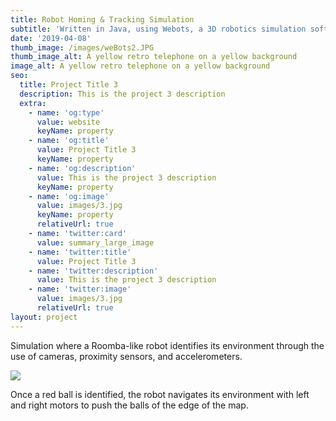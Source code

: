 ```yaml
---
title: Robot Homing & Tracking Simulation
subtitle: 'Written in Java, using Webots, a 3D robotics simulation software'
date: '2019-04-08'
thumb_image: /images/weBots2.JPG
thumb_image_alt: A yellow retro telephone on a yellow background
image_alt: A yellow retro telephone on a yellow background
seo:
  title: Project Title 3
  description: This is the project 3 description
  extra:
    - name: 'og:type'
      value: website
      keyName: property
    - name: 'og:title'
      value: Project Title 3
      keyName: property
    - name: 'og:description'
      value: This is the project 3 description
      keyName: property
    - name: 'og:image'
      value: images/3.jpg
      keyName: property
      relativeUrl: true
    - name: 'twitter:card'
      value: summary_large_image
    - name: 'twitter:title'
      value: Project Title 3
    - name: 'twitter:description'
      value: This is the project 3 description
    - name: 'twitter:image'
      value: images/3.jpg
      relativeUrl: true
layout: project
---
```

Simulation where a Roomba-like robot identifies its environment through the use of cameras, proximity sensors, and accelerometers.

![](/images/weBots-0c989424.JPG)

Once a red ball is identified, the robot navigates its environment with left and right motors to push the balls of the edge of the map.
